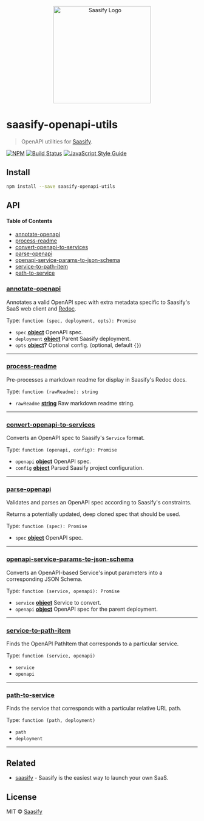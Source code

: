<p align="center">
  <a href="https://saasify.sh" title="Saasify">
    <img src="https://raw.githubusercontent.com/saasify-sh/saasify/master/logo-vert-white@4x.png" alt="Saasify Logo" width="256" />
  </a>
</p>

# saasify-openapi-utils

> OpenAPI utilities for [Saasify](https://saasify.sh).

[![NPM](https://img.shields.io/npm/v/saasify-openapi-utils.svg)](https://www.npmjs.com/package/saasify-openapi-utils) [![Build Status](https://travis-ci.com/saasify-sh/saasify.svg?branch=master)](https://travis-ci.com/saasify-sh/saasify) [![JavaScript Style Guide](https://img.shields.io/badge/code_style-standard-brightgreen.svg)](https://standardjs.com)

## Install

```bash
npm install --save saasify-openapi-utils
```

## API

<!-- Generated by documentation.js. Update this documentation by updating the source code. -->

#### Table of Contents

- [annotate-openapi](#annotate-openapi)
- [process-readme](#process-readme)
- [convert-openapi-to-services](#convert-openapi-to-services)
- [parse-openapi](#parse-openapi)
- [openapi-service-params-to-json-schema](#openapi-service-params-to-json-schema)
- [service-to-path-item](#service-to-path-item)
- [path-to-service](#path-to-service)

### [annotate-openapi](https://git@github.com/:saasify-sh/saasify/blob/c7da0aa6bbb907086d7876e1e222f4c945f29bd6/packages/saasify-openapi-utils/lib/annotate-openapi.js#L19-L181)

Annotates a valid OpenAPI spec with extra metadata specific to Saasify's SaaS web client
and [Redoc](https://github.com/Redocly/redoc).

Type: `function (spec, deployment, opts): Promise`

- `spec` **[object](https://developer.mozilla.org/docs/Web/JavaScript/Reference/Global_Objects/Object)** OpenAPI spec.
- `deployment` **[object](https://developer.mozilla.org/docs/Web/JavaScript/Reference/Global_Objects/Object)** Parent Saasify deployment.
- `opts` **[object](https://developer.mozilla.org/docs/Web/JavaScript/Reference/Global_Objects/Object)?** Optional config. (optional, default `{}`)

---

### [process-readme](https://git@github.com/:saasify-sh/saasify/blob/c7da0aa6bbb907086d7876e1e222f4c945f29bd6/packages/saasify-openapi-utils/lib/process-readme.js#L18-L58)

Pre-processes a markdown readme for display in Saasify's Redoc docs.

Type: `function (rawReadme): string`

- `rawReadme` **[string](https://developer.mozilla.org/docs/Web/JavaScript/Reference/Global_Objects/String)** Raw markdown readme string.

---

### [convert-openapi-to-services](https://git@github.com/:saasify-sh/saasify/blob/c7da0aa6bbb907086d7876e1e222f4c945f29bd6/packages/saasify-openapi-utils/lib/convert-openapi-to-services.js#L11-L56)

Converts an OpenAPI spec to Saasify's `Service` format.

Type: `function (openapi, config): Promise`

- `openapi` **[object](https://developer.mozilla.org/docs/Web/JavaScript/Reference/Global_Objects/Object)** OpenAPI spec.
- `config` **[object](https://developer.mozilla.org/docs/Web/JavaScript/Reference/Global_Objects/Object)** Parsed Saasify project configuration.

---

### [parse-openapi](https://git@github.com/:saasify-sh/saasify/blob/c7da0aa6bbb907086d7876e1e222f4c945f29bd6/packages/saasify-openapi-utils/lib/parse-openapi.js#L32-L88)

Validates and parses an OpenAPI spec according to Saasify's constraints.

Returns a potentially updated, deep cloned spec that should be used.

Type: `function (spec): Promise`

- `spec` **[object](https://developer.mozilla.org/docs/Web/JavaScript/Reference/Global_Objects/Object)** OpenAPI spec.

---

### [openapi-service-params-to-json-schema](https://git@github.com/:saasify-sh/saasify/blob/c7da0aa6bbb907086d7876e1e222f4c945f29bd6/packages/saasify-openapi-utils/lib/openapi-service-params-to-json-schema.js#L20-L86)

Converts an OpenAPI-based Service's input parameters into a corresponding
JSON Schema.

Type: `function (service, openapi): Promise`

- `service` **[object](https://developer.mozilla.org/docs/Web/JavaScript/Reference/Global_Objects/Object)** Service to convert.
- `openapi` **[object](https://developer.mozilla.org/docs/Web/JavaScript/Reference/Global_Objects/Object)** OpenAPI spec for the parent deployment.

---

### [service-to-path-item](https://git@github.com/:saasify-sh/saasify/blob/c7da0aa6bbb907086d7876e1e222f4c945f29bd6/packages/saasify-openapi-utils/lib/service-to-path-item.js#L6-L12)

Finds the OpenAPI PathItem that corresponds to a particular service.

Type: `function (service, openapi)`

- `service`
- `openapi`

---

### [path-to-service](https://git@github.com/:saasify-sh/saasify/blob/c7da0aa6bbb907086d7876e1e222f4c945f29bd6/packages/saasify-openapi-utils/lib/path-to-service.js#L6-L12)

Finds the service that corresponds with a particular relative URL path.

Type: `function (path, deployment)`

- `path`
- `deployment`

---

## Related

- [saasify](https://saasify.sh) - Saasify is the easiest way to launch your own SaaS.

## License

MIT © [Saasify](https://saasify.sh)
